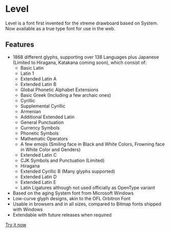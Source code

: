 # Level
Level is a font first invented for the xtreme drawboard based on System. Now available as a true type font for use in the web.

## Features
- 1868 different glyphs, supporting over 138 Languages plus Japanese (Limited to Hiragana, Katakana coming soon), which consist of:
  - Basic Latin
  - Latin 1
  - Extended Latin A
  - Extended Latin B
  - Global Phonetic Alphabet Extensions
  - Basic Greek (Including a few archaic ones)
  - Cyrillic
  - Supplemental Cyrillic
  - Armenian
  - Additional Extended Latin
  - General Punctuation
  - Currency Symbols
  - Phonetic Symbols
  - Mathematic Operators
  - A few emojis (Smiling face in Black and White Colors, Frowning face in White Color and Genders)
  - Extended Latin C
  - CJK Symbols and Punctuation (Limited)
  - Hiragana
  - Extended Cyrillic B (Many glyphs supported)
  - Extended Latin D
  - Extended Latin E
  - Latin Ligatures although not used officially as OpenType variant
- Based on the aging System font from Microsoft Windows
- Low-curve glyph designs, akin to the OFL Orbitron Font
- Usable in browsers and in all sizes, compared to Bitmap fonts shipped with Windows
- Extendable with future releases when required

[Try it now](https://awikia.github.io/Level/Main.html)
